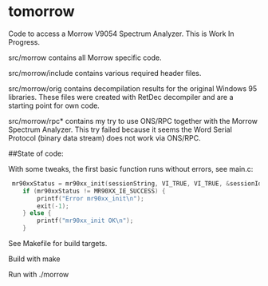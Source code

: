 # tomorrow

Code to access a Morrow V9054 Spectrum Analyzer. This is Work In Progress.

src/morrow contains all Morrow specific code. 

src/morrow/include contains various required header files.

src/morrow/orig contains decompilation results for the original Windows 95 libraries. These files were created with RetDec decompiler and are a starting point for own code.

src/morrow/rpc* contains my try to use ONS/RPC together with the Morrow Spectrum Analyzer. This try failed because it seems the Word Serial Protocol (binary data stream) does not work via ONS/RPC.

##State of code:

With some tweaks, the first basic function runs without errors, see main.c:

```c
 mr90xxStatus = mr90xx_init(sessionString, VI_TRUE, VI_TRUE, &sessionId);
	if (mr90xxStatus != MR90XX_IE_SUCCESS) {
		printf("Error mr90xx_init\n");
		exit(-1);
	} else {
		printf("mr90xx_init OK\n");
	}
```
	
See Makefile for build targets.

Build with
	make

Run with
	./morrow
	
	